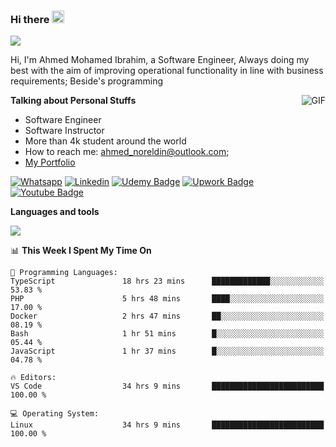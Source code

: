 ### Hi there <img src="https://raw.githubusercontent.com/MartinHeinz/MartinHeinz/master/wave.gif" width="20px">

![](https://komarev.com/ghpvc/?username=2hmad&color=lightgrey)

Hi, I'm Ahmed Mohamed Ibrahim, a Software Engineer, Always doing my best with the aim of improving operational functionality in line with business requirements; Beside's programming

  <img align="right" alt="GIF" src="https://media.giphy.com/media/836HiJc7pgzy8iNXCn/giphy.gif" />
  
**Talking about Personal Stuffs**

- Software Engineer
- Software Instructor
- More than 4k student around the world
- How to reach me: ahmed_noreldin@outlook.com;
- [My Portfolio](https://ahmednoreldin.com)

[![Whatsapp](https://img.shields.io/badge/WhatsApp-25D366?style=for-the-badge&logo=whatsapp&logoColor=white)](http://wa.me/201275457924)
[![Linkedin](https://img.shields.io/badge/LinkedIn-0077B5?style=for-the-badge&logo=linkedin&logoColor=white)](https://www.linkedin.com/in/ahmednoreldin)
[![Udemy Badge](https://img.shields.io/badge/Udemy-EC5252?style=for-the-badge&logo=Udemy&logoColor=white)](https://www.udemy.com/user/ahmed-mohamed-1/) 
[![Upwork Badge](https://img.shields.io/badge/Upwork-14a800?style=for-the-badge&logo=Upwork&logoColor=white)](https://www.upwork.com/freelancers/~01788957435aed0aa5)
[![Youtube Badge](https://img.shields.io/badge/youtube-FF0000?style=for-the-badge&logo=youtube&logoColor=white)](https://www.youtube.com/@code_with_ahmed)

**Languages and tools**  

<img src="https://skillicons.dev/icons?i=aws,gcp,azure,react,vue,flutter,php,cpp,docker,elasticsearch,express,git,githubactions,go,grafana,graphql,java,kafka,kubernetes,laravel,mongodb,mysql,nestjs,nextjs,nodejs,nuxtjs,php,postgres,postman,react,redis,redux,spring,sqlite,ts">

<!--START_SECTION:waka-->
📊 **This Week I Spent My Time On** 

```text
💬 Programming Languages: 
TypeScript               18 hrs 23 mins      █████████████░░░░░░░░░░░░   53.83 % 
PHP                      5 hrs 48 mins       ████░░░░░░░░░░░░░░░░░░░░░   17.00 % 
Docker                   2 hrs 47 mins       ██░░░░░░░░░░░░░░░░░░░░░░░   08.19 % 
Bash                     1 hr 51 mins        █░░░░░░░░░░░░░░░░░░░░░░░░   05.44 % 
JavaScript               1 hr 37 mins        █░░░░░░░░░░░░░░░░░░░░░░░░   04.78 % 

🔥 Editors: 
VS Code                  34 hrs 9 mins       █████████████████████████   100.00 % 

💻 Operating System: 
Linux                    34 hrs 9 mins       █████████████████████████   100.00 % 
```


<!--END_SECTION:waka-->
 
